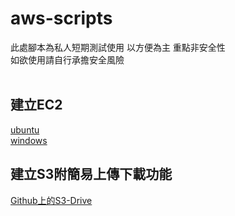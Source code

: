 # aws-scripts
此處腳本為私人短期測試使用 以方便為主 重點非安全性<br />
如欲使用請自行承擔安全風險<br />
<br />
## 建立EC2
[ubuntu](ubuntu.md)<br />
[windows](windows.md)

## 建立S3附簡易上傳下載功能
[Github上的S3-Drive](https://github.com/iambjlu/S3-Drive)
